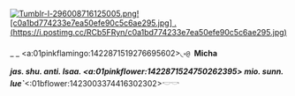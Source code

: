 [![Tumblr-l-296008716125005.png](https://i.postimg.cc/Bnf1rxqB/Tumblr-l-296008716125005.png)](https://postimg.cc/0bZQmKKz)[![c0a1bd774233e7ea50efe90c5c6ae295.jpg]        .(https://i.postimg.cc/RCb5FRyn/c0a1bd774233e7ea50efe90c5c6ae295.jpg)](https://postimg.cc/V5MHZjYY)

_ _             <a:01pinkflamingo:1422871519276695602>◟༝`@ `__Micha__  
 *__jas. shu. anti. Isaa.  <a:01pinkflower:1422871524750262395> mio. sunn. lue`__*<:01bflower:1423003374416302302>𓎢𓎡